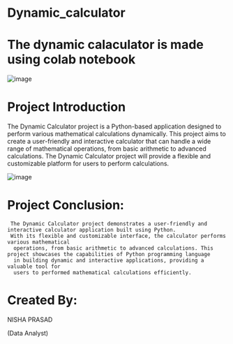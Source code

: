 # Dynamic_calculator
# The dynamic calaculator is made using colab notebook

 ![image](https://github.com/user-attachments/assets/2dda29cf-3da1-4737-9b6a-57889abf3aa9)



# Project Introduction

   The Dynamic Calculator project is a Python-based application designed to perform various mathematical calculations dynamically. 
   This project aims to create a user-friendly and interactive calculator that can handle a wide range of mathematical operations, from basic arithmetic to advanced calculations. 
   The Dynamic Calculator project will provide a flexible and customizable platform for users to perform calculations.

  ![image](https://github.com/user-attachments/assets/73cf0d84-fd12-4531-8c0e-12d7e69cb488)


 # Project Conclusion:

     The Dynamic Calculator project demonstrates a user-friendly and interactive calculator application built using Python.
     With its flexible and customizable interface, the calculator performs various mathematical 
      operations, from basic arithmetic to advanced calculations. This project showcases the capabilities of Python programming language 
      in building dynamic and interactive applications, providing a valuable tool for 
      users to performed mathematical calculations efficiently.


 # Created By:

   NISHA PRASAD

   (Data Analyst)



